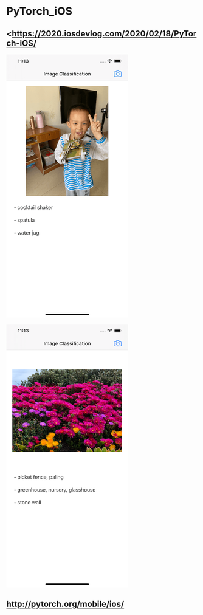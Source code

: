 # PyTorch_iOS

## <https://2020.iosdevlog.com/2020/02/18/PyTorch-iOS/

![15](15.png)

![Simulator](Simulator.png)

## <http://pytorch.org/mobile/ios/>
